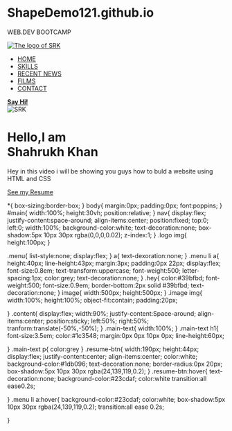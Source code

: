 # ShapeDemo121.github.io
WEB.DEV BOOTCAMP
<!DOCTYPE HTML>
<head>
<meta charaset="utf-8">
<link href="style.css" rel="stylesheet" type="text/css">
</head>
<body>
<section id="main">
<nav>
<a href="file:///C:/Users/ADITHI/OneDrive/Desktop/index.html" class="logo" ><img src="https://ih1.redbubble.net/image.263045882.6131/flat,750x1000,075,t.u2.jpg" alt="The logo of SRK"></a>
<span class="menu-space"></span>
<ul class="menu">
<li><a href="file:///C:/Users/ADITHI/OneDrive/Desktop/index.html">HOME</a></li>
<li><a href="https://sudarshanpurohit.com/shahrukh-khan-qualities/">SKILLS</a></li>
<li><a href="https://www.filmibeat.com/celebs/shahrukh-khan/upcoming-movies.html">RECENT NEWS</a></li>
<li><a href="https://srscreations.com/shahrukh-khan-all-movies-list/#:~:text=1%20Deewana.%20This%20was%20the%20debut%20movie%20of,is%20the%20Sixth%20Film%20of%20Shahrukh%20Khan.%20">FILMS</a></li>
<li><a href="https://celebritymanagercontact.blogspot.com/2019/09/official-contact-shahrukh-khan-number91.html">CONTACT</a></li>
</ul>
<a href="https://wonderfulmumbai.com/photo-of-mannat-shahrukh-khans-house-at-bandra-mumbai/" class="hey" ><strong>Say Hi!</strong></a>
</nav>
</section>
<div class="content">
<div class="image" >
<img src="https://th.bing.com/th/id/R7ef37459d7a87897e9d8dbf89f6e5da0?rik=sQvdsoY7b8Z9EA&riu=http%3a%2f%2f2.bp.blogspot.com%2f-seSoV0_4kZA%2fUrYQB4W5ZpI%2fAAAAAAAADuM%2ff5UFI4rZZQ8%2fs1600%2fshahrukh-khan2344.jpg&ehk=xObF2Shvb9Gyj9qV9j96%2fx8GCUdlTzOZy0%2bPS8RzLhw%3d&risl=&pid=ImgRaw" alt="SRK" >
</div>
<div class="main-text">
<h1>Hello,I am <br>Shahrukh Khan</h1>
<p>Hey in this video i will be showing you guys how to buld a website using HTML and CSS</p>
<a href="https://www.imdb.com/name/nm0451321/" class="resume-btn">See my Resume</a>
</div>
</body>
</html>


*{
box-sizing:border-box;
}
body{
margin:0px;
padding:0px;
font:poppins;
}
#main{
width:100%;
height:30vh;
position:relative;
}
nav{
display:flex;
justify-content:space-around;
align-items:center;
position:fixed;
top:0;
left:0;
width:100%;
background-color:white;
text-decoration:none;
box-shadow:5px 10px 30px rgba(0,0,0,0.02);
z-index:1;
}
.logo img{
height:100px;
}

.menu{
list-style:none;
display:flex;
}
a{
text-dexoration:none;
}
.menu li a{
height:40px;
line-height:43px;
margin:3px;
padding:0px 22px;
display:flex;
font-size:0.8em;
text-transform:uppercase;
font-weight:500;
letter-spacing:1px;
color:grey;
text-decoration:none;
}
.hey{
color:#39bfbd;
font-weight:500;
font-size:0.9em;
border-bottom:2px solid #39bfbd;
text-decoration:none;
}
image{
width:500px;
height:500px;
}
.image img{
width:100%;
height:100%;
object-fit:contain;
padding:20px;

}
.content{
display:flex;
width:90%;
justify-content:Space-around;
align-items:center;
position:sticky;
left:50%;
right:50%;
tranform:translate(-50%,-50%);
}
.main-text{
width:100%;
}
.main-text h1{
font-size:3.5em;
color:#1c3548;
margin:0px 0px 10px 0px;
line-height:60px;

}
.main-text p{
color:grey
}
.resume-btn{
width:190px;
height:44px;
display:flex;
justify-content:center;
align-items:center;
color:white;
background-color:#1db096;
text-decoration:none;
border-radius:0px 20px;
box-shadow:5px 10px 30px rgba(24,139,119,0.2);
}
.resume-btn:hover{
text-decoration:none;
background-color:#23cdaf;
color:white
transition:all ease0.2s;

}
.menu li a:hover{
background-color:#23cdaf;
color:white;
box-shadow:5px 10px 30px rgba(24,139,119,0.2);
transition:all ease 0.2s;

}



